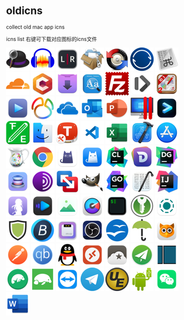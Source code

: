 # oldicns
collect old mac app icns

icns list 右键可下载对应图标的icns文件

[![Alfred4](./png/Alfred4.png)](./Alfred4.icns) [![Audacity](./png/Audacity.png)](./Audacity.icns) [![BalanceLock](./png/BalanceLock.png)](./BalanceLock.icns) [![BetterZip](./png/BetterZip.png)](./BetterZip.icns) [![BeyondCompare](./png/BeyondCompare.png)](./BeyondCompare.icns) [![BitTorrentSync](./png/BitTorrentSync.png)](./BitTorrentSync.icns) [![CheatSheet](./png/CheatSheet.png)](./CheatSheet.icns) [![CloudflareWARP](./png/CloudflareWARP.png)](./CloudflareWARP.icns) [![Cornerstone](./png/Cornerstone.png)](./Cornerstone.icns) [![Downie](./png/Downie.png)](./Downie.icns) [![Eudic](./png/Eudic.png)](./Eudic.icns) [![FileZilla](./png/FileZilla.png)](./FileZilla.icns) [![HiddenBar](./png/HiddenBar.png)](./HiddenBar.icns) [![MP3TagEditor2](./png/MP3TagEditor2.png)](./MP3TagEditor2.icns) [![Movist](./png/Movist.png)](./Movist.icns) [![NavicatPremium](./png/NavicatPremium.png)](./NavicatPremium.icns) [![OneDrive](./png/OneDrive.png)](./OneDrive.icns) [![Outlook](./png/Outlook.png)](./Outlook.icns) [![PPT3](./png/PPT3.png)](./PPT3.icns) [![Parallels](./png/Parallels.png)](./Parallels.icns) [![Tabby](./png/Tabby.png)](./Tabby.icns) [![TorrentFileEditor](./png/TorrentFileEditor.png)](./TorrentFileEditor.icns) [![TotalFinder](./png/TotalFinder.png)](./TotalFinder.icns) [![TuxeraDiskManager](./png/TuxeraDiskManager.png)](./TuxeraDiskManager.icns) [![VisualStudioCode](./png/VisualStudioCode.png)](./VisualStudioCode.icns) [![XCEL](./png/XCEL.png)](./XCEL.icns) [![Xcode](./png/Xcode.png)](./Xcode.icns) [![appstore](./png/appstore.png)](./appstore.icns) [![charles](./png/charles.png)](./charles.icns) [![chrome](./png/chrome.png)](./chrome.icns) [![clash-verge](./png/clash-verge.png)](./clash-verge.icns) [![clashx](./png/clashx.png)](./clashx.icns) [![clion](./png/clion.png)](./clion.icns) [![dash](./png/dash.png)](./dash.icns) [![datagrip](./png/datagrip.png)](./datagrip.icns) [![dropzone](./png/dropzone.png)](./dropzone.icns) [![firefox](./png/firefox.png)](./firefox.icns) [![fusion](./png/fusion.png)](./fusion.icns) [![gimp](./png/gimp.png)](./gimp.icns) [![goland](./png/goland.png)](./goland.icns) [![hex_icon](./png/hex_icon.png)](./hex_icon.icns) [![idea](./png/idea.png)](./idea.icns) [![iina+](./png/iina+.png)](./iina+.icns) [![iina](./png/iina.png)](./iina.icns) [![ishot](./png/ishot.png)](./ishot.icns) [![istatmenus](./png/istatmenus.png)](./istatmenus.icns) [![item](./png/item.png)](./item.icns) [![keepassxc](./png/keepassxc.png)](./keepassxc.icns) [![localsend](./png/localsend.png)](./localsend.icns) [![lulu](./png/lulu.png)](./lulu.icns) [![macbooster](./png/macbooster.png)](./macbooster.icns) [![motrix](./png/motrix.png)](./motrix.icns) [![obs](./png/obs.png)](./obs.icns) [![openoffice](./png/openoffice.png)](./openoffice.icns) [![oversignt](./png/oversignt.png)](./oversignt.icns) [![owlocr](./png/owlocr.png)](./owlocr.icns) [![postman](./png/postman.png)](./postman.icns) [![qbittorrent_mac](./png/qbittorrent_mac.png)](./qbittorrent_mac.icns) [![qq](./png/qq.png)](./qq.icns) [![rdp](./png/rdp.png)](./rdp.icns) [![reeder](./png/reeder.png)](./reeder.icns) [![shadowsocks](./png/shadowsocks.png)](./shadowsocks.icns) [![shotcut](./png/shotcut.png)](./shotcut.icns) [![studio3t-1](./png/studio3t-1.png)](./studio3t-1.icns) [![studio3t](./png/studio3t.png)](./studio3t.icns) [![teamviewer](./png/teamviewer.png)](./teamviewer.icns) [![telegram](./png/telegram.png)](./telegram.icns) [![ue](./png/ue.png)](./ue.icns) [![usbfistman](./png/usbfistman.png)](./usbfistman.icns) [![wechat](./png/wechat.png)](./wechat.icns) [![word](./png/word.png)](./word.icns)
